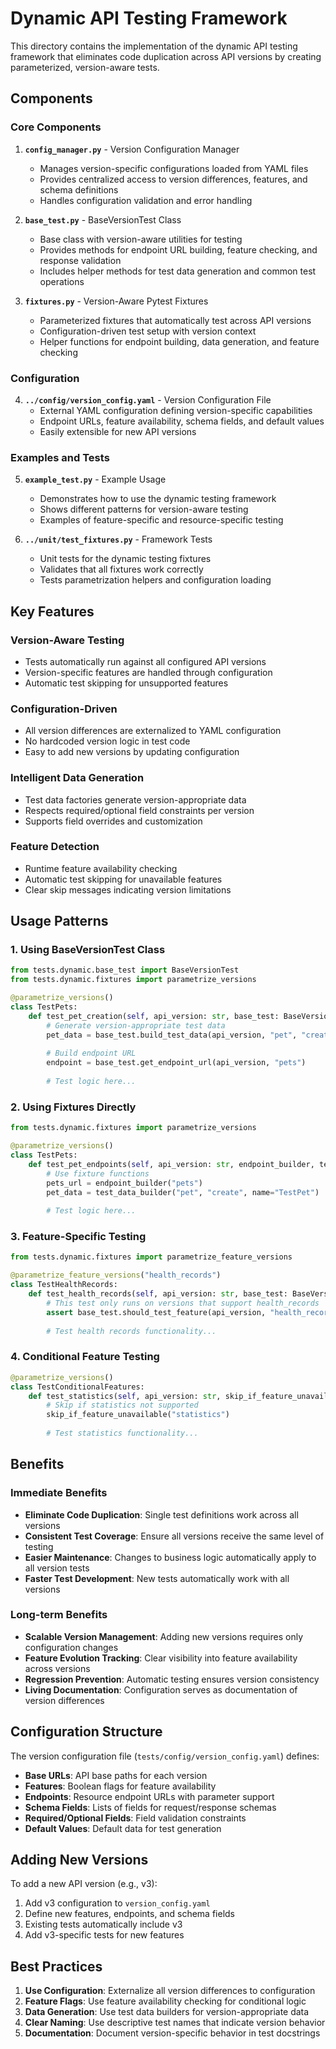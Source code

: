 # Dynamic API Testing Framework

This directory contains the implementation of the dynamic API testing framework that eliminates code duplication across API versions by creating parameterized, version-aware tests.

## Components

### Core Components

1. **`config_manager.py`** - Version Configuration Manager
   - Manages version-specific configurations loaded from YAML files
   - Provides centralized access to version differences, features, and schema definitions
   - Handles configuration validation and error handling

2. **`base_test.py`** - BaseVersionTest Class
   - Base class with version-aware utilities for testing
   - Provides methods for endpoint URL building, feature checking, and response validation
   - Includes helper methods for test data generation and common test operations

3. **`fixtures.py`** - Version-Aware Pytest Fixtures
   - Parameterized fixtures that automatically test across API versions
   - Configuration-driven test setup with version context
   - Helper functions for endpoint building, data generation, and feature checking

### Configuration

4. **`../config/version_config.yaml`** - Version Configuration File
   - External YAML configuration defining version-specific capabilities
   - Endpoint URLs, feature availability, schema fields, and default values
   - Easily extensible for new API versions

### Examples and Tests

5. **`example_test.py`** - Example Usage
   - Demonstrates how to use the dynamic testing framework
   - Shows different patterns for version-aware testing
   - Examples of feature-specific and resource-specific testing

6. **`../unit/test_fixtures.py`** - Framework Tests
   - Unit tests for the dynamic testing fixtures
   - Validates that all fixtures work correctly
   - Tests parametrization helpers and configuration loading

## Key Features

### Version-Aware Testing
- Tests automatically run against all configured API versions
- Version-specific features are handled through configuration
- Automatic test skipping for unsupported features

### Configuration-Driven
- All version differences are externalized to YAML configuration
- No hardcoded version logic in test code
- Easy to add new versions by updating configuration

### Intelligent Data Generation
- Test data factories generate version-appropriate data
- Respects required/optional field constraints per version
- Supports field overrides and customization

### Feature Detection
- Runtime feature availability checking
- Automatic test skipping for unavailable features
- Clear skip messages indicating version limitations

## Usage Patterns

### 1. Using BaseVersionTest Class

```python
from tests.dynamic.base_test import BaseVersionTest
from tests.dynamic.fixtures import parametrize_versions

@parametrize_versions()
class TestPets:
    def test_pet_creation(self, api_version: str, base_test: BaseVersionTest):
        # Generate version-appropriate test data
        pet_data = base_test.build_test_data(api_version, "pet", "create", name="TestPet")
        
        # Build endpoint URL
        endpoint = base_test.get_endpoint_url(api_version, "pets")
        
        # Test logic here...
```

### 2. Using Fixtures Directly

```python
from tests.dynamic.fixtures import parametrize_versions

@parametrize_versions()
class TestPets:
    def test_pet_endpoints(self, api_version: str, endpoint_builder, test_data_builder):
        # Use fixture functions
        pets_url = endpoint_builder("pets")
        pet_data = test_data_builder("pet", "create", name="TestPet")
        
        # Test logic here...
```

### 3. Feature-Specific Testing

```python
from tests.dynamic.fixtures import parametrize_feature_versions

@parametrize_feature_versions("health_records")
class TestHealthRecords:
    def test_health_records(self, api_version: str, base_test: BaseVersionTest):
        # This test only runs on versions that support health_records
        assert base_test.should_test_feature(api_version, "health_records")
        
        # Test health records functionality...
```

### 4. Conditional Feature Testing

```python
@parametrize_versions()
class TestConditionalFeatures:
    def test_statistics(self, api_version: str, skip_if_feature_unavailable):
        # Skip if statistics not supported
        skip_if_feature_unavailable("statistics")
        
        # Test statistics functionality...
```

## Benefits

### Immediate Benefits
- **Eliminate Code Duplication**: Single test definitions work across all versions
- **Consistent Test Coverage**: Ensure all versions receive the same level of testing
- **Easier Maintenance**: Changes to business logic automatically apply to all version tests
- **Faster Test Development**: New tests automatically work with all versions

### Long-term Benefits
- **Scalable Version Management**: Adding new versions requires only configuration changes
- **Feature Evolution Tracking**: Clear visibility into feature availability across versions
- **Regression Prevention**: Automatic testing ensures version consistency
- **Living Documentation**: Configuration serves as documentation of version differences

## Configuration Structure

The version configuration file (`tests/config/version_config.yaml`) defines:

- **Base URLs**: API base paths for each version
- **Features**: Boolean flags for feature availability
- **Endpoints**: Resource endpoint URLs with parameter support
- **Schema Fields**: Lists of fields for request/response schemas
- **Required/Optional Fields**: Field validation constraints
- **Default Values**: Default data for test generation

## Adding New Versions

To add a new API version (e.g., v3):

1. Add v3 configuration to `version_config.yaml`
2. Define new features, endpoints, and schema fields
3. Existing tests automatically include v3
4. Add v3-specific tests for new features

## Best Practices

1. **Use Configuration**: Externalize all version differences to configuration
2. **Feature Flags**: Use feature availability checking for conditional logic
3. **Data Generation**: Use test data builders for version-appropriate data
4. **Clear Naming**: Use descriptive test names that indicate version behavior
5. **Documentation**: Document version-specific behavior in test docstrings